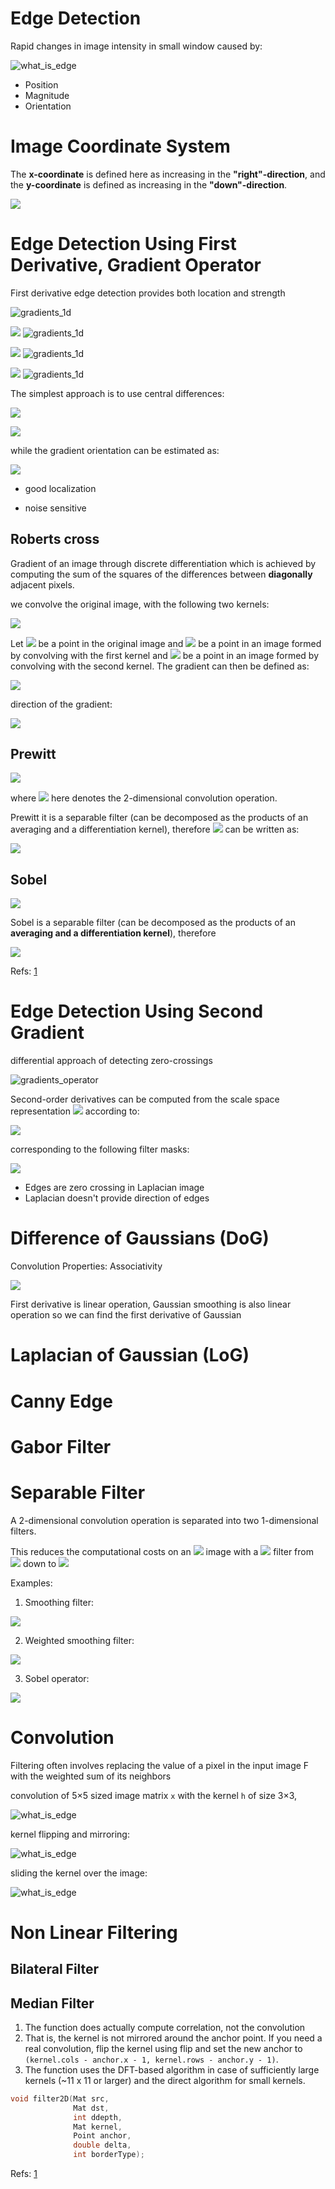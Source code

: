 <style>body {text-align: left}</style>
<div style="text-align: left">

# Edge Detection
Rapid changes in image intensity in small window caused by:


![what_is_edge](images/what_is_edge.jpg)



- Position
- Magnitude
- Orientation


# Image Coordinate System

The **x-coordinate** is defined here as increasing in the **"right"-direction**, and the **y-coordinate** is defined as increasing in the **"down"-direction**.


<img src="https://latex.codecogs.com/svg.latex?{\displaystyle \begin{bmatrix}
x,y   &  x+1,y   & ... & x+n,y  \\
x,y+1 &  x+2,y+1  & ... & x+n,y+1  \\
\vdots &  &  \ddots & \vdots \\ 
 x,y+m  & x+2,y+m  & ... & x+n,y+m  \\
\end{bmatrix} }" />






# Edge Detection Using First Derivative, Gradient Operator

First derivative edge detection provides both location and strength

![gradients_1d](images/gradients_1d.jpg)

<!-- 
![gradients_operator](images/gradients_operator.jpg)
-->




<img src="https://latex.codecogs.com/svg.latex?
{\displaystyle }\nabla I=\begin{bmatrix}
\frac{\partial I}{\partial x} & , 0 \\\end{bmatrix}" />
![gradients_1d](images/edge_x.jpg)





<img src="https://latex.codecogs.com/svg.latex?
{\displaystyle \nabla I=\begin{bmatrix}
0& , \frac{\partial I}{\partial y} \\\end{bmatrix} }" />
![gradients_1d](images/edge_y.jpg)




<img src="https://latex.codecogs.com/svg.latex?
{\displaystyle \nabla I=\begin{bmatrix}
\frac{\partial I}{\partial x} & , \frac{\partial I}{\partial y} \\\end{bmatrix} }" />
![gradients_1d](images/edge_x_y.jpg)





The simplest approach is to use central differences:


<img src="https://latex.codecogs.com/svg.latex?
{\displaystyle {\begin{aligned}L_{x}(x,y)&=-{\frac {1}{2}}L(x-1,y)+0\cdot L(x,y)+{\frac {1}{2}}\cdot L(x+1,y)\\[8pt]L_{y}(x,y)&=-{\frac {1}{2}}L(x,y-1)+0\cdot L(x,y)+{\frac {1}{2}}\cdot L(x,y+1),\end{aligned}}}" />



<img src="https://latex.codecogs.com/svg.latex?|\nabla L|={\sqrt {L_{x}^{2}+L_{y}^{2}}}" />


while the gradient orientation can be estimated as:

<img src="https://latex.codecogs.com/svg.latex?{\displaystyle \theta =\operatorname {atan2} (L_{y},L_{x}).}" />

- good localization

- noise sensitive


## Roberts cross
Gradient of an image through discrete differentiation which is achieved by computing the sum of the squares of the differences between **diagonally** adjacent pixels.

we convolve the original image, with the following two kernels:


<img src="https://latex.codecogs.com/svg.latex?{\displaystyle {\begin{bmatrix}+1&0\\0&-1\\\end{bmatrix}}\quad {\mbox{and}}\quad {\begin{bmatrix}0&+1\\-1&0\\\end{bmatrix}}.}{" />


<!-- 
<img src="https://latex.codecogs.com/svg.latex?" />
-->


Let 
<img src="https://latex.codecogs.com/svg.latex?{\displaystyle I(x,y)}" /> 
be a point in the original image and 
<img src="https://latex.codecogs.com/svg.latex?{\displaystyle G_{x}(x,y)}" /> 
be a point in an image formed by convolving with the first kernel and 
<img src="https://latex.codecogs.com/svg.latex?{\displaystyle G_{y}(x,y)}" />
 be a point in an image formed by convolving with the second kernel. The gradient can then be defined as:

<img src="https://latex.codecogs.com/svg.latex?{\displaystyle \nabla I(x,y)=G(x,y)={\sqrt {G_{x}^{2}+G_{y}^{2}}}.}" />


direction of the gradient:

<img src="https://latex.codecogs.com/svg.latex?{\displaystyle \Theta (x,y)=\arctan {\left({\frac {G_{y}(x,y)}{G_{x}(x,y)}}\right)}-{\frac {3\pi }{4}}.}" />




## Prewitt

<img src="https://latex.codecogs.com/svg.latex?{\displaystyle \mathbf {G_{x}} ={\begin{bmatrix}+1&0&-1\\+1&0&-1\\+1&0&-1\end{bmatrix}}*\mathbf {A} \quad {\mbox{and}}\quad \mathbf {G_{y}} ={\begin{bmatrix}+1&+1&+1\\0&0&0\\-1&-1&-1\end{bmatrix}}*\mathbf {A} }" />

where  <img src="https://latex.codecogs.com/svg.latex?{\displaystyle *}" /> here denotes the 2-dimensional convolution operation.

Prewitt it is a separable filter (can be decomposed as the products of an averaging and a differentiation kernel), therefore <img src="https://latex.codecogs.com/svg.latex?{\displaystyle \mathbf {G_{x}} }" /> can be written as:

<img src="https://latex.codecogs.com/svg.latex?{\displaystyle {\begin{bmatrix}+1&0&-1\\+1&0&-1\\+1&0&-1\end{bmatrix}}={\begin{bmatrix}1\\1\\1\end{bmatrix}}{\begin{bmatrix}+1&0&-1\end{bmatrix}}}"/>


## Sobel

<img src="https://latex.codecogs.com/svg.latex?
{\displaystyle \mathbf {G} _{x}={\begin{bmatrix}+1&0&-1\\+2&0&-2\\+1&0&-1\end{bmatrix}}*\mathbf {A} \quad {\mbox{and}}\quad \mathbf {G} _{y}={\begin{bmatrix}+1&+2&+1\\0&0&0\\-1&-2&-1\end{bmatrix}}*\mathbf {A} }"/>

Sobel is a separable filter (can be decomposed as the products of an **averaging and a differentiation kernel**), therefore


<img src="https://latex.codecogs.com/svg.latex?
{\displaystyle \mathbf {G} _{x}={\begin{bmatrix}1\\2\\1\end{bmatrix}}*\left({\begin{bmatrix}+1&0&-1\end{bmatrix}}*\mathbf {A} \right)\quad {\mbox{and}}\quad \mathbf {G} _{y}={\begin{bmatrix}+1\\0\\-1\end{bmatrix}}*\left({\begin{bmatrix}1&2&1\end{bmatrix}}*\mathbf {A} \right)}"/>


Refs: [1](https://www.youtube.com/watch?v=G8yp6f9V_6c)

# Edge Detection Using Second Gradient
differential approach of detecting zero-crossings

![gradients_operator](images/laplacian.jpg)

Second-order derivatives can be computed from the scale space representation <img src="https://latex.codecogs.com/svg.latex?{\displaystyle L}"/> according to:


<img src="https://latex.codecogs.com/svg.latex?
{\displaystyle {\begin{aligned}L_{xx}(x,y)&=L(x-1,y)-2L(x,y)+L(x+1,y),\\[6pt]L_{yy}(x,y)&=L(x,y-1)-2L(x,y)+L(x,y+1).\end{aligned}}}"/>

corresponding to the following filter masks:

<img src="https://latex.codecogs.com/svg.latex?{\displaystyle L_{xx}={\begin{bmatrix}1&-2&1\end{bmatrix}}L\quad {\text{and}}\quad {\text{and}}\quad L_{yy}={\begin{bmatrix}1\\-2\\1\end{bmatrix}}L.}"/>


- Edges are zero crossing in Laplacian image
- Laplacian doesn't provide direction of edges

# Difference of Gaussians (DoG) 
Convolution Properties: Associativity

<img src="https://latex.codecogs.com/svg.latex?{\displaystyle f*(g*h)=(f*g)*h}" /> 


First derivative is linear operation, Gaussian smoothing is also linear operation so we can find the first derivative of Gaussian 

# Laplacian of Gaussian (LoG)

# Canny Edge

# Gabor Filter


# Separable Filter

A 2-dimensional convolution operation is separated into two 1-dimensional filters. 

 This reduces the computational costs on an <img src="https://latex.codecogs.com/svg.latex?{\displaystyle N\times M}" />  image with a
 <img src="https://latex.codecogs.com/svg.latex?{\displaystyle m\times n}" /> filter from  <img src="https://latex.codecogs.com/svg.latex?{\displaystyle {\mathcal {O}}(M\cdot N\cdot m\cdot n)}" /> down to <img src="https://latex.codecogs.com/svg.latex?{\displaystyle {\mathcal {O}}(M\cdot N\cdot (m+n))}" />
   

Examples:

1. Smoothing filter:

<img src="https://latex.codecogs.com/svg.latex?{\displaystyle {\frac {1}{3}}{\begin{bmatrix}1\\1\\1\end{bmatrix}}*{\frac {1}{3}}{\begin{bmatrix}1&1&1\end{bmatrix}}={\frac {1}{9}}{\begin{bmatrix}1&1&1\\1&1&1\\1&1&1\end{bmatrix}}}" />

2. Weighted smoothing filter:

<img src="https://latex.codecogs.com/svg.latex?{\frac {1}{4}}{\begin{bmatrix}1\\2\\1\end{bmatrix}}*{\frac {1}{4}}{\begin{bmatrix}1&2&1\end{bmatrix}}={\frac {1}{16}}{\begin{bmatrix}1&2&1\\2&4&2\\1&2&1\end{bmatrix}}" />


3. Sobel operator:

<img src="https://latex.codecogs.com/svg.latex?{\displaystyle {\begin{bmatrix}1\\2\\1\end{bmatrix}}*{\begin{bmatrix}1&0&-1\end{bmatrix}}={\begin{bmatrix}1&0&-1\\2&0&-2\\1&0&-1\end{bmatrix}}}" />



# Convolution




Filtering often involves replacing the value of a pixel in the input image F with the weighted sum of its neighbors

convolution of 5×5 sized image matrix `x` with the kernel `h` of size 3×3, 

![what_is_edge](images/Fig1_2D_Conv.jpg)


kernel flipping and mirroring:

![what_is_edge](images/Fig2_2D_Conv.jpg)


sliding the kernel over the image:

![what_is_edge](images/2D_Convolution_Animation.gif)


# Non Linear Filtering

## Bilateral Filter
## Median Filter



1. The function does actually compute correlation, not the convolution
2. That is, the kernel is not mirrored around the anchor point. If you need a real convolution, flip the kernel using flip and set the new anchor to `(kernel.cols - anchor.x - 1, kernel.rows - anchor.y - 1)`.
3. The function uses the DFT-based algorithm in case of sufficiently large kernels (~11 x 11 or larger) and the direct algorithm for small kernels.



```cpp
void filter2D(Mat src,
              Mat dst,
              int ddepth,
              Mat kernel,
              Point anchor,
              double delta,
              int borderType);
```

</div>


Refs: [1](https://www.youtube.com/watch?v=lOEBsQodtEQ&t)
